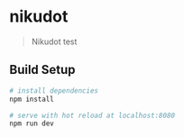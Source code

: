 # nikudot

> Nikudot test

## Build Setup

``` bash
# install dependencies
npm install

# serve with hot reload at localhost:8080
npm run dev
```